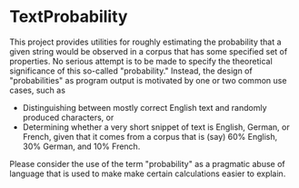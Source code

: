 # TextProbability

This project provides utilities for roughly estimating the probability that a given string would be observed in a corpus that has some specified set of properties. No serious attempt is to be made to specify the theoretical significance of this so-called "probability." Instead, the design of "probabilities" as program output is motivated by one or two common use cases, such as
* Distinguishing between mostly correct English text and randomly produced characters, or
* Determining whether a very short snippet of text is English, German, or French, given that it comes from a corpus that is (say) 60% English, 30% German, and 10% French.

Please consider the use of the term "probability" as a pragmatic abuse of language that is used to make make certain calculations easier to explain.
